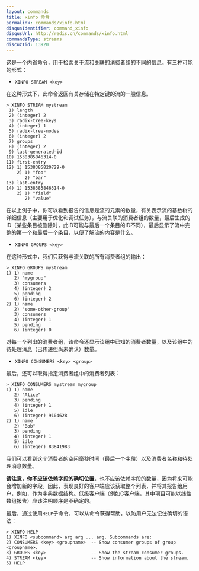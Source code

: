 ```yaml
---
layout: commands
title: xinfo 命令
permalink: commands/xinfo.html
disqusIdentifier: command_xinfo
disqusUrl: http://redis.cn/commands/xinfo.html
commandsType: streams
discuzTid: 13920
---
```


这是一个内省命令，用于检索关于流和关联的消费者组的不同的信息。有三种可能的形式：

* `XINFO STREAM <key>`

在这种形式下，此命令返回有关存储在特定键的流的一般信息。

```
> XINFO STREAM mystream
 1) length
 2) (integer) 2
 3) radix-tree-keys
 4) (integer) 1
 5) radix-tree-nodes
 6) (integer) 2
 7) groups
 8) (integer) 2
 9) last-generated-id
10) 1538385846314-0
11) first-entry
12) 1) 1538385820729-0
    2) 1) "foo"
       2) "bar"
13) last-entry
14) 1) 1538385846314-0
    2) 1) "field"
       2) "value"
```

在以上例子中，你可以看到报告的信息是流的元素的数量，有关表示流的基数树的详细信息（主要用于优化和调试任务），与流关联的消费者组的数量，最后生成的ID（某些条目被删除时，此ID可能与最后一个条目的ID不同），最后显示了流中完整的第一个和最后一个条目，以便了解流的内容是什么。

* `XINFO GROUPS <key>`

在这种形式中，我们只获得与流关联的所有消费者组的输出：

```
> XINFO GROUPS mystream
1) 1) name
   2) "mygroup"
   3) consumers
   4) (integer) 2
   5) pending
   6) (integer) 2
2) 1) name
   2) "some-other-group"
   3) consumers
   4) (integer) 1
   5) pending
   6) (integer) 0
```

对每一个列出的消费者组，该命令还显示该组中已知的消费者数量，以及该组中的待处理消息（已传递但尚未确认）数量。

* `XINFO CONSUMERS <key> <group>`

最后，还可以取得指定消费者组中的消费者列表：

```
> XINFO CONSUMERS mystream mygroup
1) 1) name
   2) "Alice"
   3) pending
   4) (integer) 1
   5) idle
   6) (integer) 9104628
2) 1) name
   2) "Bob"
   3) pending
   4) (integer) 1
   5) idle
   6) (integer) 83841983
```

我们可以看到这个消费者的空闲毫秒时间（最后一个字段）以及消费者名称和待处理消息数量。

**请注意，你不应该依赖字段的确切位置**，也不应该依赖字段的数量，因为将来可能会增加新的字段。因此，表现良好的客户端应该获取整个列表，并将其报告给用户，例如，作为字典数据结构。低级客户端（例如C客户端，其中项目可能以线性数组报告）应该注明顺序是不确定的。

最后，通过使用`HELP`子命令，可以从命令获得帮助，以防用户无法记住确切的语法：

```
> XINFO HELP
1) XINFO <subcommand> arg arg ... arg. Subcommands are:
2) CONSUMERS <key> <groupname>  -- Show consumer groups of group <groupname>.
3) GROUPS <key>                 -- Show the stream consumer groups.
4) STREAM <key>                 -- Show information about the stream.
5) HELP
```
